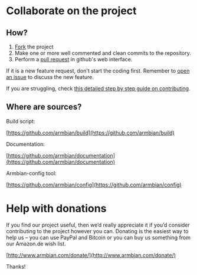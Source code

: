 # Collaborate on the project #

## How? ##

1. [Fork](https://help.github.com/articles/fork-a-repo/) the project
1. Make one or more well commented and clean commits to the repository. 
1. Perform a [pull request](https://help.github.com/articles/creating-a-pull-request/) in github's web interface.

If it is a new feature request, don't start the coding first. Remember to [open an issue](https://guides.github.com/features/issues/) to discuss the new feature.

If you are struggling, check [this detailed step by step guide on contributing](https://www.exchangecore.com/blog/contributing-concrete5-github/).

## Where are sources? ##

Build script: 

[https://github.com/armbian/build](https://github.com/armbian/build)

Documentation:

[https://github.com/armbian/documentation](https://github.com/armbian/documentation)

Armbian-config tool:

[https://github.com/armbian/config](https://github.com/armbian/config)

# Help with donations #

If you find our project useful, then we’d really appreciate it if you’d consider contributing to the project however you can. Donating is the easiest way to help us – you can use PayPal and Bitcoin or you can buy us something from our Amazon.de wish list.

[http://www.armbian.com/donate/](http://www.armbian.com/donate/)

Thanks!
